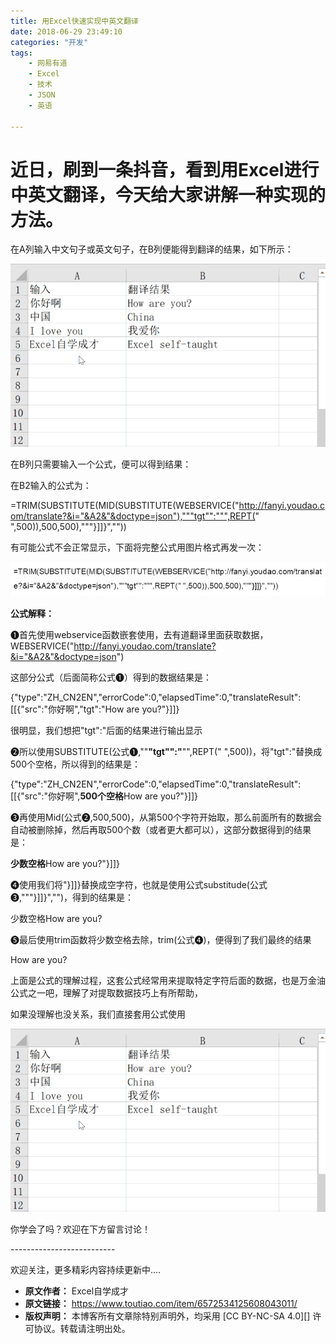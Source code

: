 ```yaml
---
title: 用Excel快速实现中英文翻译
date: 2018-06-29 23:49:10
categories: "开发"
tags:
	- 网易有道
	- Excel
	- 技术
	- JSON
	- 英语

---
```


# 近日，刷到一条抖音，看到用Excel进行中英文翻译，今天给大家讲解一种实现的方法。 #

在A列输入中文句子或英文句子，在B列便能得到翻译的结果，如下所示：

![用Excel快速实现中英文翻译][Excel]

在B列只需要输入一个公式，便可以得到结果：

在B2输入的公式为：

=TRIM(SUBSTITUTE(MID(SUBSTITUTE(WEBSERVICE("http://fanyi.youdao.com/translate?&i="&A2&"&doctype=json"),"""tgt"":""",REPT(" ",500)),500,500),"""\}\]\]\}",""))

有可能公式不会正常显示，下面将完整公式用图片格式再发一次：

![用Excel快速实现中英文翻译][Excel 1]

**公式解释：**

❶首先使用webservice函数嵌套使用，去有道翻译里面获取数据，WEBSERVICE("http://fanyi.youdao.com/translate?&i="&A2&"&doctype=json")

这部分公式（后面简称公式❶）得到的数据结果是：

\{"type":"ZH\_CN2EN","errorCode":0,"elapsedTime":0,"translateResult":\[\[\{"src":"你好啊","tgt":"How are you?"\}\]\]\}

很明显，我们想把"tgt":"后面的结果进行输出显示

❷所以使用SUBSTITUTE(公式❶,""**"tgt"":"**"",REPT(" ",500))，将"tgt":"替换成500个空格，所以得到的结果是：

\{"type":"ZH\_CN2EN","errorCode":0,"elapsedTime":0,"translateResult":\[\[\{"src":"你好啊",**500个空格**How are you?"\}\]\]\}

❸再使用Mid(公式❷,500,500)，从第500个字符开始取，那么前面所有的数据会自动被删除掉，然后再取500个数（或者更大都可以），这部分数据得到的结果是：

**少数空格**How are you?"\}\]\]\}

❹使用我们将"\}\]\]\}替换成空字符，也就是使用公式substitude(公式❸,"""\}\]\]\}","")，得到的结果是：

少数空格How are you?

❺最后使用trim函数将少数空格去除，trim(公式❹)，便得到了我们最终的结果

How are you?

上面是公式的理解过程，这套公式经常用来提取特定字符后面的数据，也是万金油公式之一吧，理解了对提取数据技巧上有所帮助，

如果没理解也没关系，我们直接套用公式使用

![用Excel快速实现中英文翻译][Excel]

你学会了吗？欢迎在下方留言讨论！

\--------------------------

欢迎关注，更多精彩内容持续更新中....


[Excel]: static/resources/crawler/NBZ2-IENE-UQ6B.gif
[Excel 1]: static/resources/crawler/AVUF-M23M-VYFF.jpg
 *  **原文作者：** Excel自学成才
 *  **原文链接：** https://www.toutiao.com/item/6572534125608043011/
 *  **版权声明：** 本博客所有文章除特别声明外，均采用 [CC BY-NC-SA 4.0][] 许可协议。转载请注明出处。
